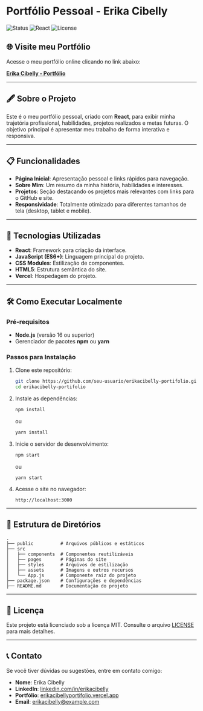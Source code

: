 # Portfólio Pessoal - Erika Cibelly

![Status](https://img.shields.io/badge/status-online-green)
![React](https://img.shields.io/badge/React-18.x-blue)
![License](https://img.shields.io/badge/license-MIT-blue)

## 🌐 Visite meu Portfólio

Acesse o meu portfólio online clicando no link abaixo:

[**Erika Cibelly - Portfólio**](https://erikacibellyportifolio.vercel.app/)

---

## 🖋️ Sobre o Projeto

Este é o meu portfólio pessoal, criado com **React**, para exibir minha trajetória profissional, habilidades, projetos realizados e metas futuras. O objetivo principal é apresentar meu trabalho de forma interativa e responsiva.

---

## 📋 Funcionalidades

- **Página Inicial**: Apresentação pessoal e links rápidos para navegação.
- **Sobre Mim**: Um resumo da minha história, habilidades e interesses.
- **Projetos**: Seção destacando os projetos mais relevantes com links para o GitHub e site.
- **Responsividade**: Totalmente otimizado para diferentes tamanhos de tela (desktop, tablet e mobile).

---

## 🚀 Tecnologias Utilizadas

- **React**: Framework para criação da interface.
- **JavaScript (ES6+)**: Linguagem principal do projeto.
- **CSS Modules**: Estilização de componentes.
- **HTML5**: Estrutura semântica do site.
- **Vercel**: Hospedagem do projeto.

---

## 🛠️ Como Executar Localmente

### Pré-requisitos

- **Node.js** (versão 16 ou superior)
- Gerenciador de pacotes **npm** ou **yarn**

### Passos para Instalação

1. Clone este repositório:
   ```bash
   git clone https://github.com/seu-usuario/erikacibelly-portifolio.git
   cd erikacibelly-portifolio
   ```

2. Instale as dependências:
   ```bash
   npm install
   ```
   ou
   ```bash
   yarn install
   ```

3. Inicie o servidor de desenvolvimento:
   ```bash
   npm start
   ```
   ou
   ```bash
   yarn start
   ```

4. Acesse o site no navegador:
   ```
   http://localhost:3000
   ```

---

## 📁 Estrutura de Diretórios

```plaintext
.
├── public          # Arquivos públicos e estáticos
├── src
│   ├── components  # Componentes reutilizáveis
│   ├── pages       # Páginas do site
│   ├── styles      # Arquivos de estilização
│   ├── assets      # Imagens e outros recursos
│   └── App.js      # Componente raiz do projeto
├── package.json    # Configurações e dependências
├── README.md       # Documentação do projeto
```

---

## 📝 Licença

Este projeto está licenciado sob a licença MIT. Consulte o arquivo [LICENSE](LICENSE) para mais detalhes.

---

## 📞 Contato

Se você tiver dúvidas ou sugestões, entre em contato comigo:

- **Nome**: Erika Cibelly
- **LinkedIn**: [linkedin.com/in/erikacibelly](https://linkedin.com/in/erikacibelly)
- **Portfólio**: [erikacibellyportifolio.vercel.app](https://erikacibellyportifolio.vercel.app/)
- **Email**: [erikacibelly@example.com](mailto:erikacibelly@example.com)
